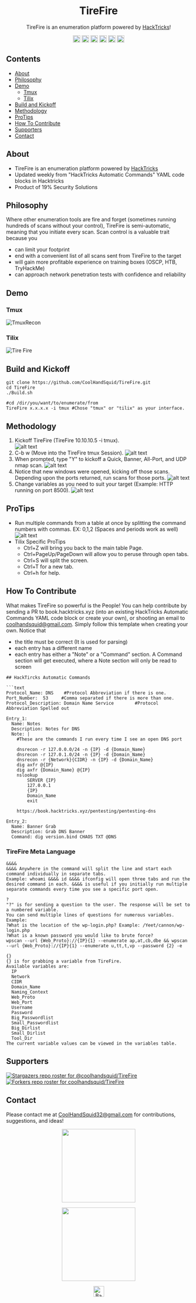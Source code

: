 <h1 align="center">TireFire</h1>
<p align="center">TireFire is an enumeration platform powered by <a href="https://book.hacktricks.xyz">HackTricks</a>!</p>
<p align="center">
  <a><img src="https://img.shields.io/badge/price-FREE-0098f7.svg" height="20"/></a>
  <a><img src="https://img.shields.io/github/license/mashape/apistatus.svg" height="20"/></a>
  <a><img src="https://img.shields.io/badge/OS-Kali-yellow.svg" height="20"/></a>
  <a><img src="https://img.shields.io/badge/python-3.7%2B-blue.svg" height="20"/></a>
  <a><img src="https://img.shields.io/badge/version-4.1.1-lightgrey.svg" height="20"/></a>
  <a href="https://twitter.com/intent/tweet?text=I%20love%20automating%20the%20scanning%20and%20enumeration%20capabilities%20I%20have%20with%20the%20enumeration%20platform%20powered%20by%20https%3A%2F%2Fbook.HackTricks.xyz%21%20It%20is%20so%20convenient%21&url=https://github.com/CoolHandSquid/TireFire&via=CoolHandSquid&hashtags=infosec,oscp,HackTheBox,kalilinux,pentesting"><img src="https://img.shields.io/twitter/url/http/shields.io.svg?style=social" alt="tweet" height="20"></a>
</p>

## Contents
  - [About](#about)
  - [Philosophy](#philosophy)
  - [Demo](#demo)
    - [Tmux](#tmux)
    - [Tilix](#tilix)
  - [Build and Kickoff](#build-and-kickoff)
  - [Methodology](#methodology)
  - [ProTips](#protips)
  - [How To Contribute](#how-to-contribute)
  - [Supporters](#supporters)
  - [Contact](#contact)

## About
- TireFire is an enumeration platform powered by [HackTricks](https://book.hacktricks.xyz)
- Updated weekly from "HackTricks Automatic Commands" YAML code blocks in Hacktricks
- Product of 19% Security Solutions

## Philosophy
Where other enumeration tools are fire and forget (sometimes running hundreds of scans without your control), TireFire is semi-automatic, meaning that you initiate every scan. Scan control is a valuable trait because you
- can limit your footprint
- end with a convenient list of all scans sent from TireFire to the target
- will gain more profitable experience on training boxes (OSCP, HTB, TryHackMe)
- can approach network penetration tests with confidence and reliability

## Demo

### Tmux
![TmuxRecon](https://coolhandsquid.github.io/TireFire/Images/TmuxRecon.gif)
### Tilix
![Tire Fire](https://coolhandsquid.github.io/TireFire/Images/TireFire_tilix_demo.gif)

## Build and Kickoff
```
git clone https://github.com/CoolHandSquid/TireFire.git
cd TireFire
./Build.sh

#cd /dir/you/want/to/enumerate/from
TireFire x.x.x.x -i tmux #Chose "tmux" or "tilix" as your interface.
```

## Methodology
1. Kickoff TireFire (TireFire 10.10.10.5 -i tmux).  
  ![alt text](https://coolhandsquid.github.io/TireFire/Images/TireFire_Kickoff_1.png)
2. C-b w (Move into the TireFire tmux Session).
  ![alt text](https://coolhandsquid.github.io/TireFire/Images/TireFire_Kickoff_2.png)
3. When prompted, type "Y" to kickoff a Quick, Banner, All-Port, and UDP nmap scan.
  ![alt text](https://coolhandsquid.github.io/TireFire/Images/TmuxRecon_Init_2.png)
4. Notice that new windows were opened, kicking off those scans. Depending upon the ports returned, run scans for those ports.
  ![alt text](https://coolhandsquid.github.io/TireFire/Images/TmuxRecon_InAction_3.png)
5. Change variables as you need to suit your target (Example: HTTP running on port 8500).
  ![alt text](https://coolhandsquid.github.io/TireFire/Images/TmuxRecon_Variables_6.png)

## ProTips
- Run multiple commands from a table at once by splitting the command numbers with commas. EX: 0,1,2 (Spaces and periods work as well)
![alt text](https://coolhandsquid.github.io/TireFire/Images/4_split.png)
- Tilix Specific ProTips
  - Ctrl+Z will bring you back to the main table Page.
  - Ctrl+PageUp/PageDown will allow you to peruse through open tabs.
  - Ctrl+S will split the screen.
  - Ctrl+T for a new tab.
  - Ctrl+h for help.

## How To Contribute
What makes TireFire so powerful is the People! You can help contribute by sending a PR to book.hacktricks.xyz (into an existing HackTricks Automatic Commands YAML code block or create your own), or shooting an email to coolhandsquid@gmail.com. Simply follow this template when creating your own. Notice that
- the title must be correct (It is used for parsing)
- each entry has a different name
- each entry has either a "Note" or a "Command" section. A Command section will get executed, where a Note section will only be read to screen
```
## HackTircks Automatic Commands

```text
Protocol_Name: DNS    #Protocol Abbreviation if there is one.
Port_Number:  53     #Comma separated if there is more than one.
Protocol_Description: Domain Name Service        #Protocol Abbreviation Spelled out

Entry_1:
  Name: Notes
  Description: Notes for DNS
  Note: |
    #These are the commands I run every time I see an open DNS port

    dnsrecon -r 127.0.0.0/24 -n {IP} -d {Domain_Name}
    dnsrecon -r 127.0.1.0/24 -n {IP} -d {Domain_Name}
    dnsrecon -r {Network}{CIDR} -n {IP} -d {Domain_Name}
    dig axfr @{IP}
    dig axfr {Domain_Name} @{IP}
    nslookup
        SERVER {IP}
        127.0.0.1
        {IP}
        Domain_Name
        exit

    https://book.hacktricks.xyz/pentesting/pentesting-dns

Entry_2:
  Name: Banner Grab
  Description: Grab DNS Banner
  Command: dig version.bind CHAOS TXT @DNS
```

### TireFire Meta Language
```
&&&&
&&&& Anywhere in the command will split the line and start each command individually in separate tabs.
Example: whoami &&&& id &&&& ifconfig will open three tabs and run the desired command in each. &&&& is useful if you initially run multiple separate commands every time you see a specific port open.

?
"?" is for sending a question to the user. The response will be set to a numbered variable.
You can send multiple lines of questions for numerous variables.
Example:
?What is the location of the wp-login.php? Example: /Yeet/cannon/wp-login.php
?What is a known password you would like to brute force?
wpscan --url {Web_Proto}://{IP}{1} --enumerate ap,at,cb,dbe && wpscan --url {Web_Proto}://{IP}{1} --enumerate u,tt,t,vp --password {2} -e 

{}
{} is for grabbing a variable from TireFire.
Available variables are:
  IP
  Network
  CIDR
  Domain_Name
  Naming_Context
  Web_Proto
  Web_Port
  Username
  Password
  Big_Passwordlist
  Small_Passwordlist
  Big_Dirlist
  Small_Dirlist
  Tool_Dir
The current variable values can be viewed in the variables table.
```
## Supporters
[![Stargazers repo roster for @coolhandsquid/TireFire](https://reporoster.com/stars/coolhandsquid/TireFire)](https://github.com/coolhandsquid/TireFire/stargazers)
[![Forkers repo roster for coolhandsquid/TireFire](https://reporoster.com/forks/coolhandsquid/TireFire)](https://github.com/coolhandsquid/TireFire/network/members)

## Contact
Please contact me at CoolHandSquid32@gmail.com for contributions, suggestions, and ideas!  
<p align="center">
<img src="https://coolhandsquid.github.io/TireFire/Images/TireFireLogo1.png" width="200" />  
</p>
<p align="center">
<img src="https://coolhandsquid.github.io/TireFire/Images/CoolHandSquid.jpg" width="200" /> 
</p>

<p align="center"><a href="https://github.com/coolhandsquid/TireFire#Contents"><img src="https://coolhandsquid.github.io/TireFire/Images/backToTopButton.png" alt="Back to top" height="29"/></a></p>

